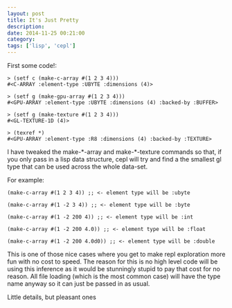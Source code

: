 ```yaml
---
layout: post
title: It's Just Pretty
description:
date: 2014-11-25 00:21:00
category:
tags: ['lisp', 'cepl']
---
```


First some code!:

    > (setf c (make-c-array #(1 2 3 4)))
    #<C-ARRAY :element-type :UBYTE :dimensions (4)>

    > (setf g (make-gpu-array #(1 2 3 4)))
    #<GPU-ARRAY :element-type :UBYTE :dimensions (4) :backed-by :BUFFER>

    > (setf g (make-texture #(1 2 3 4)))
    #<GL-TEXTURE-1D (4)>

    > (texref *)
    #<GPU-ARRAY :element-type :R8 :dimensions (4) :backed-by :TEXTURE>

I have tweaked the make-\*-array and make-\*-texture commands so that, if you only pass in a lisp data structure, cepl will try and find a the smallest gl type that can be used across the whole data-set.

For example:

    (make-c-array #(1 2 3 4)) ;; <- element type will be :ubyte

    (make-c-array #(1 -2 3 4)) ;; <- element type will be :byte

    (make-c-array #(1 -2 200 4)) ;; <- element type will be :int

    (make-c-array #(1 -2 200 4.0)) ;; <- element type will be :float

    (make-c-array #(1 -2 200 4.0d0)) ;; <- element type will be :double


This is one of those nice cases where you get to make repl exploration more fun with no cost to speed. The reason for this is no high level code will be using this inference as it would be stunningly stupid to pay that cost for no reason. All file loading (which is the most common case) will have the type name anyway so it can just be passed in as usual.

Little details, but pleasant ones